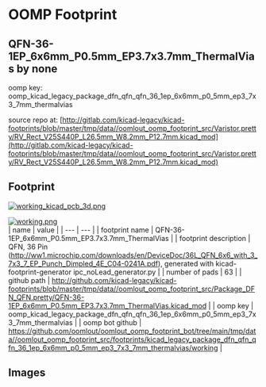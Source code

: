 # OOMP Footprint  
## QFN-36-1EP_6x6mm_P0.5mm_EP3.7x3.7mm_ThermalVias  by none  
  
oomp key: oomp_kicad_legacy_package_dfn_qfn_qfn_36_1ep_6x6mm_p0_5mm_ep3_7x3_7mm_thermalvias  
  
source repo at: [http://gitlab.com/kicad-legacy/kicad-footprints/blob/master/tmp/data//oomlout_oomp_footprint_src/Varistor.pretty/RV_Rect_V25S440P_L26.5mm_W8.2mm_P12.7mm.kicad_mod](http://gitlab.com/kicad-legacy/kicad-footprints/blob/master/tmp/data//oomlout_oomp_footprint_src/Varistor.pretty/RV_Rect_V25S440P_L26.5mm_W8.2mm_P12.7mm.kicad_mod)  
## Footprint  
  
[![working_kicad_pcb_3d.png](working_kicad_pcb_3d_600.png)](working_kicad_pcb_3d.png)  
  
[![working.png](working_600.png)](working.png)  
| name | value | 
| --- | --- | 
| footprint name | QFN-36-1EP_6x6mm_P0.5mm_EP3.7x3.7mm_ThermalVias | 
| footprint description | QFN, 36 Pin (http://ww1.microchip.com/downloads/en/DeviceDoc/36L_QFN_6x6_with_3_7x3_7_EP_Punch_Dimpled_4E_C04-0241A.pdf), generated with kicad-footprint-generator ipc_noLead_generator.py | 
| number of pads | 63 | 
| github path | http://github.com/kicad-legacy/kicad-footprints/blob/master/tmp/data//oomlout_oomp_footprint_src/Package_DFN_QFN.pretty/QFN-36-1EP_6x6mm_P0.5mm_EP3.7x3.7mm_ThermalVias.kicad_mod | 
| oomp key | oomp_kicad_legacy_package_dfn_qfn_qfn_36_1ep_6x6mm_p0_5mm_ep3_7x3_7mm_thermalvias | 
| oomp bot github | https://github.com/oomlout/oomlout_oomp_footprint_bot/tree/main/tmp/data//oomlout_oomp_footprint_src/footprints/kicad_legacy_package_dfn_qfn_qfn_36_1ep_6x6mm_p0_5mm_ep3_7x3_7mm_thermalvias/working | 
## Images  
